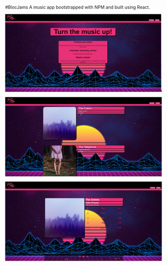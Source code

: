 #BlocJams
A music app bootstrapped with NPM and built using React.

![Image of Landing page](https://github.com/drwhirstyburgers/bloc-jams-react/blob/master/public/assets/images/BlocJamsLand.JPG)

![Image of Library](https://github.com/drwhirstyburgers/bloc-jams-react/blob/master/public/assets/images/BlocJamsLib.JPG)

![Image of Player](https://github.com/drwhirstyburgers/bloc-jams-react/blob/master/public/assets/images/BlocJamsPlay.JPG)
